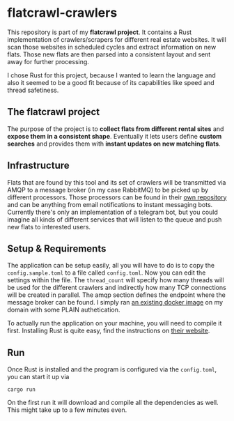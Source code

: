 # flatcrawl-crawlers

This repository is part of my **flatcrawl project**. It contains a Rust implementation of crawlers/scrapers for different real estate websites. It will scan those websites in scheduled cycles and extract information on new flats. Those new flats are then parsed into a consistent layout and sent away for further processing.

I chose Rust for this project, because I wanted to learn the language and also it seemed to be a good fit because of its capabilities like speed and thread safetiness.

## The flatcrawl project

The purpose of the project is to **collect flats from different rental sites** and **expose them in a consistent shape**. Eventually it lets users define **custom searches** and provides them with **instant updates on new matching flats**.

## Infrastructure

Flats that are found by this tool and its set of crawlers will be transmitted via AMQP to a message broker (in my case RabbitMQ) to be picked up by different processors. Those processors can be found in their [own repository](https://github.com/floschnell/flatcrawl-processors) and can be anything from email notifications to instant messaging bots. Currently there's only an implementation of a telegram bot, but you could imagine all kinds of different services that will listen to the queue and push new flats to interested users.

## Setup & Requirements

The application can be setup easily, all you will have to do is to copy the `config.sample.toml` to a file called `config.toml`. Now you can edit the settings within the file. The `thread_count` will specify how many threads will be used for the different crawlers and indirectly how many TCP connections will be created in parallel. The amqp section defines the endpoint where the message broker can be found. I simply ran [an existing docker image](https://hub.docker.com/_/rabbitmq/) on my domain with some PLAIN authetication.

To actually run the application on your machine, you will need to compile it first. Installing Rust is quite easy, find the instructions on [their website](https://www.rust-lang.org/en-US/install.html).

## Run

Once Rust is installed and the program is configured via the `config.toml`, you can start it up via
```
cargo run
```
On the first run it will download and compile all the dependencies as well. This might take up to a few minutes even.